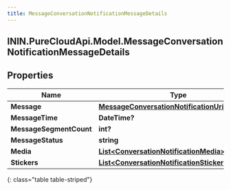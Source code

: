 ```yaml
---
title: MessageConversationNotificationMessageDetails
---
```

## ININ.PureCloudApi.Model.MessageConversationNotificationMessageDetails

## Properties

|Name | Type | Description | Notes|
|------------ | ------------- | ------------- | -------------|
| **Message** | [**MessageConversationNotificationUriReference**](MessageConversationNotificationUriReference.html) |  | [optional] |
| **MessageTime** | **DateTime?** |  | [optional] |
| **MessageSegmentCount** | **int?** |  | [optional] |
| **MessageStatus** | **string** |  | [optional] |
| **Media** | [**List&lt;ConversationNotificationMedia&gt;**](ConversationNotificationMedia.html) |  | [optional] |
| **Stickers** | [**List&lt;ConversationNotificationStickers&gt;**](ConversationNotificationStickers.html) |  | [optional] |
{: class="table table-striped"}


